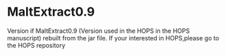 # MaltExtract0.9
Version if MaltExtract0.9 (Version used in the HOPS in the HOPS manuscript) rebuilt from the jar file.
If your interested in HOPS,please go to the HOPS repository
